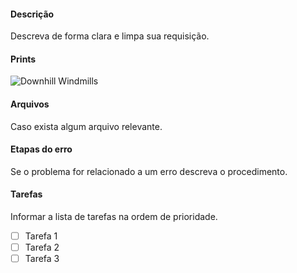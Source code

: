 #### Descrição
Descreva de forma clara e limpa sua requisição.

#### Prints
![Downhill Windmills](http://i.giphy.com/KO8AG2EByqkFi.gif)

#### Arquivos
Caso exista algum arquivo relevante.

#### Etapas do erro
Se o problema for relacionado a um erro descreva o procedimento.

#### Tarefas
Informar a lista de tarefas na ordem de prioridade.
- [ ] Tarefa 1
- [ ] Tarefa 2
- [ ] Tarefa 3